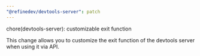 ```yaml
---
"@refinedev/devtools-server": patch
---
```


chore(devtools-server): customizable exit function

This change allows you to customize the exit function of the devtools server when using it via API.
